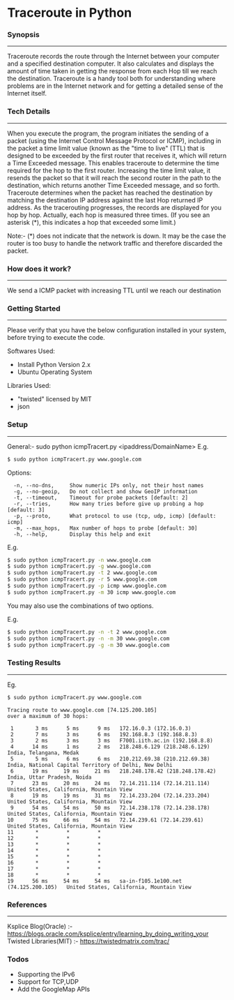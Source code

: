 # Traceroute in Python

### Synopsis
----
Traceroute records the route through the Internet between your computer and a specified destination computer. It also calculates and displays the amount of time taken in getting the response from each Hop till we reach the destination.
Traceroute is a handy tool both for understanding where problems are in the Internet network and for getting a detailed sense of the Internet itself.

### Tech Details
----
When you execute the program, the program initiates the sending of a packet (using the Internet Control Message Protocol or ICMP), including in the packet a time limit value (known as the "time to live" (TTL) that is designed to be exceeded by the first router that receives it, which will return a Time Exceeded message. 
This enables traceroute to determine the time required for the hop to the first router. Increasing the time limit value, it resends the packet so that it will reach the second router in the path to the destination, which returns another Time Exceeded message, and so forth. 
Traceroute determines when the packet has reached the destination by matching the destination IP address against the last Hop returned IP address.
As the tracerouting progresses, the records are displayed for you hop by hop. Actually, each hop is measured three times. (If you see an asterisk (*), this indicates a hop that exceeded some limit.)

Note:- (*) does not indicate that the network is down. It may be the case the router is too busy to handle the network traffic and therefore discarded the packet.

### How does it work?
---
We send a ICMP packet with increasing TTL until we reach our destination

### Getting Started
---
Please verify that you have the below configuration installed in your system, before trying to execute the code.

Softwares Used:
  - Install Python Version 2.x
  - Ubuntu Operating System

Libraries Used:
 - "twisted" licensed by MIT
 - json

### Setup
---
General:- 
sudo python icmpTracert.py <ipaddress/DomainName>
E.g.

```sh
$ sudo python icmpTracert.py www.google.com
```
Options:
```
  -n, --no-dns,     Show numeric IPs only, not their host names
  -g, --no-geoip,   Do not collect and show GeoIP information
  -t, --timeout,    Timeout for probe packets [default: 2]
  -r, --tries,      How many tries before give up probing a hop [default: 3]
  -p, --proto,      What protocol to use (tcp, udp, icmp) [default: icmp]
  -m, --max_hops,   Max number of hops to probe [default: 30]
  -h, --help,       Display this help and exit
```
E.g.

```sh
$ sudo python icmpTracert.py -n www.google.com
$ sudo python icmpTracert.py -g www.google.com
$ sudo python icmpTracert.py -t 2 www.google.com
$ sudo python icmpTracert.py -r 5 www.google.com
$ sudo python icmpTracert.py -p icmp www.google.com
$ sudo python icmpTracert.py -m 30 icmp www.google.com
```
You may also use the combinations of two options.

E.g.

```sh
$ sudo python icmpTracert.py -n -t 2 www.google.com
$ sudo python icmpTracert.py -n -m 30 www.google.com
$ sudo python icmpTracert.py -g -m 30 www.google.com
```
### Testing Results
---
Eg. 

```sh
$ sudo python icmpTracert.py www.google.com
```
```
Tracing route to www.google.com [74.125.200.105] 
over a maximum of 30 hops: 

 1       3 ms      5 ms      9 ms   172.16.0.3 (172.16.0.3)                 
 2       7 ms      3 ms      6 ms   192.168.8.3 (192.168.8.3)               
 3       2 ms      3 ms      3 ms   F7001.iith.ac.in (192.168.8.8)          
 4      14 ms      1 ms      2 ms   218.248.6.129 (218.248.6.129)           India, Telangana, Medak
 5       5 ms      6 ms      6 ms   210.212.69.38 (210.212.69.38)           India, National Capital Territory of Delhi, New Delhi
 6      19 ms     19 ms     21 ms   218.248.178.42 (218.248.178.42)         India, Uttar Pradesh, Noida
 7      23 ms     20 ms     24 ms   72.14.211.114 (72.14.211.114)           United States, California, Mountain View
 8      19 ms     19 ms     31 ms   72.14.233.204 (72.14.233.204)           United States, California, Mountain View
 9      54 ms     54 ms     50 ms   72.14.238.178 (72.14.238.178)           United States, California, Mountain View
10      75 ms     66 ms     54 ms   72.14.239.61 (72.14.239.61)             United States, California, Mountain View
11       *         *         *                                              
12       *         *         *                                              
13       *         *         *                                              
14       *         *         *                                              
15       *         *         *                                              
16       *         *         *                                              
17       *         *         *                                              
18       *         *         *                                              
19      56 ms     54 ms     54 ms   sa-in-f105.1e100.net (74.125.200.105)   United States, California, Mountain View
```
### References
---
Ksplice Blog(Oracle) :-https://blogs.oracle.com/ksplice/entry/learning_by_doing_writing_your
Twisted Libraries(MIT) :- https://twistedmatrix.com/trac/

### Todos

 - Supporting the IPv6
 - Support for TCP,UDP
 - Add the GoogleMap APIs